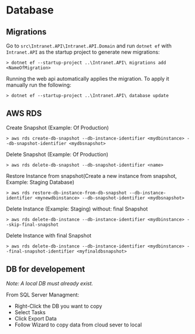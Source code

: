 ﻿# Database

## Migrations

Go to `src\Intranet.API\Intranet.API.Domain` and run `dotnet ef` with `Intranet.API` as the startup project to generate new migrations:

```
> dotnet ef --startup-project ..\Intranet.API\ migrations add <NameOfMigration>
```

Running the web api automatically applies the migration. To apply it manually run the following:

```
> dotnet ef --startup-project ..\Intranet.API\ database update
```


## AWS RDS
Create Snapshot (Example: Of Production) 
```
> aws rds create-db-snapshot --db-instance-identifier <mydbinstance> --db-snapshot-identifier <mydbsnapshot> 
```

Delete Snapshot (Example: Of Production) 
```
> aws rds delete-db-snapshot --db-snapshot-identifier <name> 
```

Restore Instance from snapshot(Create a new instance from snapshot, Example: Staging Database)  
```
> aws rds restore-db-instance-from-db-snapshot --db-instance-identifier <mynewdbinstance> --db-snapshot-identifier <mydbsnapshot> 
```

Delete Instance (Example: Staging) without: final Snapshot 
```
> aws rds delete-db-instance --db-instance-identifier <mydbinstance> --skip-final-snapshot 
```

Delete Instance with final Snapshot 
```
> aws rds delete-db-instance --db-instance-identifier <mydbinstance> --final-snapshot-identifier <myfinaldbsnapshot> 
``` 

## DB for developement
_Note: A local DB must already exist._

From SQL Server Managment:

* Right-Click the DB you want to copy
* Select Tasks
* Click Export Data
* Follow Wizard to copy data from cloud sever to local